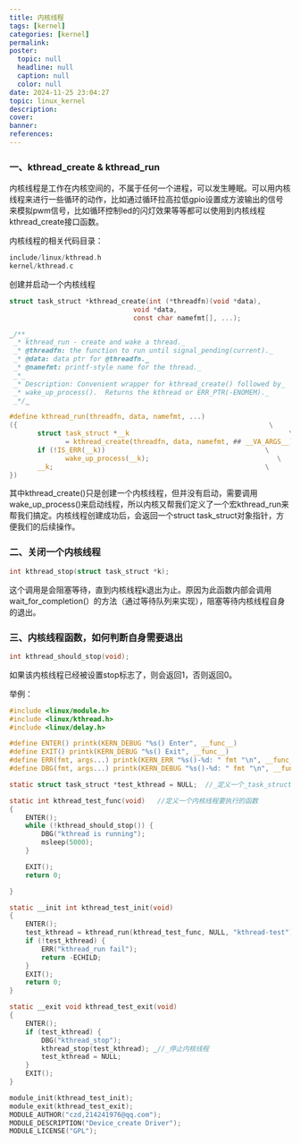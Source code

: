 ```yaml
---
title: 内核线程
tags: [kernel]
categories: [kernel]
permalink: 
poster:
  topic: null
  headline: null
  caption: null
  color: null
date: 2024-11-25 23:04:27
topic: linux_kernel
description:
cover:
banner:
references:
---
```

### 一、kthread_create & kthread_run

内核线程是工作在内核空间的，不属于任何一个进程，可以发生睡眠。可以用内核线程来进行一些循环的动作，比如通过循环拉高拉低gpio设置成方波输出的信号来模拟pwm信号，比如循环控制led的闪灯效果等等都可以使用到内核线程kthread_create接口函数。

内核线程的相关代码目录：

```c
include/linux/kthread.h 
kernel/kthread.c
```

创建并启动一个内核线程

```c
struct task_struct *kthread_create(int (*threadfn)(void *data),
                               void *data,
                               const char namefmt[], ...);

_/**_
 _* kthread_run - create and wake a thread._
 _* @threadfn: the function to run until signal_pending(current)._
 _* @data: data ptr for @threadfn._
 _* @namefmt: printf-style name for the thread._
 _*_
 _* Description: Convenient wrapper for kthread_create() followed by_
 _* wake_up_process().  Returns the kthread or ERR_PTR(-ENOMEM)._
 _*/_

#define kthread_run(threadfn, data, namefmt, ...)                        \
({                                                               \
       struct task_struct *__k                                        \
              = kthread_create(threadfn, data, namefmt, ## __VA_ARGS__); \
       if (!IS_ERR(__k))                                        \
              wake_up_process(__k);                                \
       __k;                                                     \
})
```

其中kthread_create()只是创建一个内核线程，但并没有启动，需要调用wake_up_process()来启动线程，所以内核又帮我们定义了一个宏kthread_run来帮我们搞定。内核线程创建成功后，会返回一个struct task_struct对象指针，方便我们的后续操作。

### 二、关闭一个内核线程

```c
int kthread_stop(struct task_struct *k);
```

这个调用是会阻塞等待，直到内核线程k退出为止。原因为此函数内部会调用wait_for_completion(）的方法（通过等待队列来实现），阻塞等待内核线程自身的退出。

### 三、内核线程函数，如何判断自身需要退出

```c
int kthread_should_stop(void);
```

如果该内核线程已经被设置stop标志了，则会返回1，否则返回0。

举例：

```c
#include <linux/module.h>
#include <linux/kthread.h>
#include <linux/delay.h>

#define ENTER() printk(KERN_DEBUG "%s() Enter", __func__)
#define EXIT() printk(KERN_DEBUG "%s() Exit", __func__)
#define ERR(fmt, args...) printk(KERN_ERR "%s()-%d: " fmt "\n", __func__, __LINE__, ##args)
#define DBG(fmt, args...) printk(KERN_DEBUG "%s()-%d: " fmt "\n", __func__, __LINE__, ##args)

static struct task_struct *test_kthread = NULL;  //_定义一个_task_struct_结构体指针，赋值为_NULL

static int kthread_test_func(void)   //定义一个内核线程要执行的函数
{
    ENTER();
    while (!kthread_should_stop()) {
        DBG("kthread is running");
        msleep(5000);
    }

    EXIT();
    return 0;

}

static __init int kthread_test_init(void)
{
    ENTER();
    test_kthread = kthread_run(kthread_test_func, NULL, "kthread-test");  _//_创建线程_kthread-test_，并且运行
    if (!test_kthread) {
        ERR("kthread_run fail");
        return -ECHILD;
    }
    EXIT();
    return 0;
}

static __exit void kthread_test_exit(void)
{
    ENTER();
    if (test_kthread) {
        DBG("kthread_stop");
        kthread_stop(test_kthread); _//_停止内核线程
        test_kthread = NULL;
    }
    EXIT();
}

module_init(kthread_test_init);
module_exit(kthread_test_exit);
MODULE_AUTHOR("czd,214241976@qq.com");
MODULE_DESCRIPTION("Device_create Driver");
MODULE_LICENSE("GPL");
```